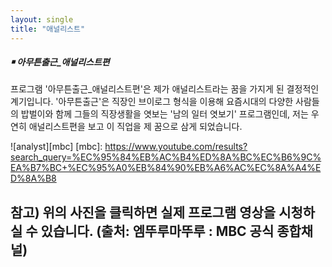 ```yaml
---
layout: single
title: "애널리스트"
---
```

##### **￭ 아무튼출근_애널리스트편**

프로그램 '아무튼출근_애널리스트편'은 제가 애널리스트라는 꿈을 가지게 된 결정적인 계기입니다. '아무튼출근'은 직장인 브이로그 형식을 이용해 요즘시대의 다양한 사람들의 밥벌이와 함께 그들의 직장생활을 엿보는 '남의 일터 엿보기' 프로그램인데, 저는 우연히 애널리스트편을 보고 이 직업을 제 꿈으로 삼게 되었습니다.  

![analyst][mbc]
[mbc]:
https://www.youtube.com/results?search_query=%EC%95%84%EB%AC%B4%ED%8A%BC%EC%B6%9C%EA%B7%BC+%EC%95%A0%EB%84%90%EB%A6%AC%EC%8A%A4%ED%8A%B8

참고) 위의 사진을 클릭하면 실제 프로그램 영상을 시청하실 수 있습니다. (출처: 엠뚜루마뚜루 : MBC 공식 종합채널)
---
